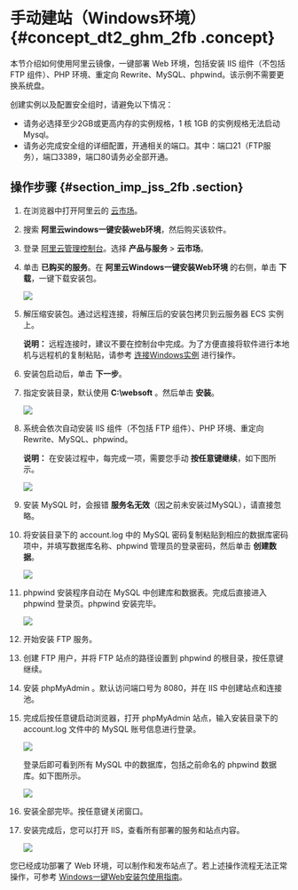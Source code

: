 # 手动建站（Windows环境） {#concept_dt2_ghm_2fb .concept}

本节介绍如何使用阿里云镜像，一键部署 Web 环境，包括安装 IIS 组件（不包括 FTP 组件）、PHP 环境、重定向 Rewrite、MySQL、phpwind。该示例不需要更换系统盘。

创建实例以及配置安全组时，请避免以下情况：

-   请务必选择至少2GB或更高内存的实例规格，1 核 1GB 的实例规格无法启动 Mysql。
-   请务必完成安全组的详细配置，开通相关的端口。其中：端口21（FTP服务），端口3389，端口80请务必全部开通。

## 操作步骤 {#section_imp_jss_2fb .section}

1.  在浏览器中打开阿里云的 [云市场](http://market.aliyun.com/)。
2.  搜索 **阿里云windows一键安装web环境**，然后购买该软件。
3.  登录 [阿里云管理控制台](http://console.aliyun.com/)。选择 **产品与服务** \> **云市场**。
4.  单击 **已购买的服务**。在 **阿里云Windows一键安装Web环境** 的右侧，单击 **下载**，一键下载安装包。

    ![](http://static-aliyun-doc.oss-cn-hangzhou.aliyuncs.com/assets/img/9773/153796155712195_zh-CN.png)

5.  解压缩安装包。通过远程连接，将解压后的安装包拷贝到云服务器 ECS 实例上。

    **说明：** 远程连接时，建议不要在控制台中完成。为了方便直接将软件进行本地机与远程机的复制粘贴，请参考 [连接Windows实例](https://help.aliyun.com/document_detail/25435.html?spm=5176.doc25425.6.603.4xAo0R) 进行操作。

6.  安装包启动后，单击 **下一步**。
7.  指定安装目录，默认使用 **C:\\websoft** 。然后单击 **安装**。

    ![](http://static-aliyun-doc.oss-cn-hangzhou.aliyuncs.com/assets/img/9773/153796155812197_zh-CN.png)

8.  系统会依次自动安装 IIS 组件（不包括 FTP 组件）、PHP 环境、重定向 Rewrite、MySQL、phpwind。

    **说明：** 在安装过程中，每完成一项，需要您手动 **按任意键继续**，如下图所示。

    ![](http://static-aliyun-doc.oss-cn-hangzhou.aliyuncs.com/assets/img/9773/153796155812203_zh-CN.png)

9.  安装 MySQL 时，会报错 **服务名无效**（因之前未安装过MySQL），请直接忽略。
10. 将安装目录下的 account.log 中的 MySQL 密码复制粘贴到相应的数据库密码项中，并填写数据库名称、phpwind 管理员的登录密码，然后单击 **创建数据**。

    ![](http://static-aliyun-doc.oss-cn-hangzhou.aliyuncs.com/assets/img/9773/153796155912248_zh-CN.png)

11. phpwind 安装程序自动在 MySQL 中创建库和数据表。完成后直接进入 phpwind 登录页。phpwind 安装完毕。

    ![](http://static-aliyun-doc.oss-cn-hangzhou.aliyuncs.com/assets/img/9773/153796155912249_zh-CN.png)

12. 开始安装 FTP 服务。
13. 创建 FTP 用户，并将 FTP 站点的路径设置到 phpwind 的根目录，按任意键继续。
14. 安装 phpMyAdmin 。默认访问端口号为 8080，并在 IIS 中创建站点和连接池。
15. 完成后按任意键启动浏览器，打开 phpMyAdmin 站点，输入安装目录下的 account.log 文件中的 MySQL 账号信息进行登录。

    ![](http://static-aliyun-doc.oss-cn-hangzhou.aliyuncs.com/assets/img/9773/153796155912250_zh-CN.png)

    登录后即可看到所有 MySQL 中的数据库，包括之前命名的 phpwind 数据库。如下图所示。

    ![](http://static-aliyun-doc.oss-cn-hangzhou.aliyuncs.com/assets/img/9773/153796155912251_zh-CN.png)

16. 安装全部完毕。按任意键关闭窗口。
17. 安装完成后，您可以打开 IIS，查看所有部署的服务和站点内容。

    ![](http://static-aliyun-doc.oss-cn-hangzhou.aliyuncs.com/assets/img/9773/153796155912252_zh-CN.png)


您已经成功部署了 Web 环境，可以制作和发布站点了。若上述操作流程无法正常操作，可参考 [Windows一键Web安装包使用指南](http://source.docs.cloudcare.cn/support/tool/web/web_2/)。

